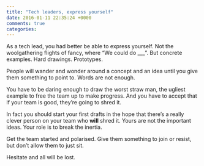 ```yaml
---
title: "Tech leaders, express yourself"
date: 2016-01-11 22:35:24 +0000
comments: true
categories: 
---
```

As a tech lead, you had better be able to express yourself.  Not the woolgathering flights of fancy, where “We could do \_\_\_”.  But concrete examples.  Hard drawings.  Prototypes.

People will wander and wonder around a concept and an idea until you give them something to point to.  Words are not enough.

You have to be daring enough to draw the worst straw man,  the ugliest example to free the team up to make progress.  And you have to accept that if your team is good, they’re going to shred it.

In fact you should start your first drafts in the hope that there’s a really clever person on your team who **will** shred it.  Yours are not the important ideas. Your role is to break the inertia.

Get the team started and polarised.  Give them something to join or resist, but don’t allow them to just sit.


Hesitate and all will be lost.
